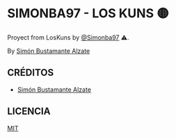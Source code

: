 # SIMONBA97 - LOS KUNS 🟡

Proyect from LosKuns by [@Simonba97](https://instagram.com/Simonba97) ⚠️.

By [Simón Bustamante Alzate](https://instagram.com/simonba97)

## CRÉDITOS
- [Simón Bustamante Alzate](https://instagram.com/simonba97)

## LICENCIA 

[MIT](https://opensource.org/licenses/MIT)


